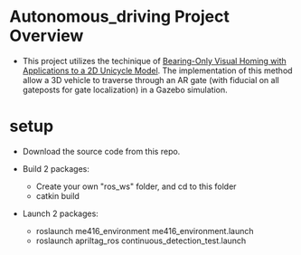 # Autonomous_driving Project Overview
* This project utilizes the techinique of [Bearing-Only Visual Homing with Applications to a 2D Unicycle Model](https://drive.google.com/drive/u/3/folders/1goEMyYUSNCuOtoChnZRVUSiA3KM0IiBO). The implementation of this method allow a 3D vehicle to traverse through an AR gate (with fiducial on all gateposts for gate localization) in a Gazebo simulation.

# setup
* Download the source code from this repo.
* Build 2 packages:
  * Create your own "ros_ws" folder, and cd to this folder
  * catkin build

* Launch 2 packages:
  * roslaunch me416_environment me416_environment.launch
  * roslaunch apriltag_ros continuous_detection_test.launch 
